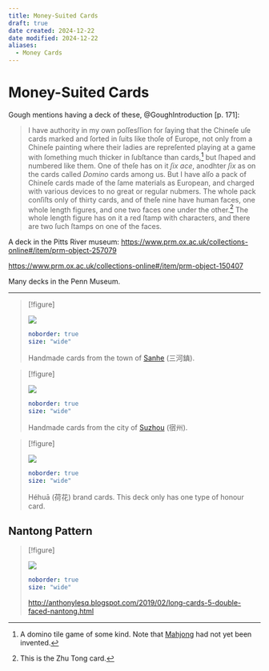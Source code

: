 ```yaml
---
title: Money-Suited Cards
draft: true
date created: 2024-12-22
date modified: 2024-12-22
aliases:
  - Money Cards
---
```

# Money-Suited Cards

Gough mentions having a deck of these, @GoughIntroduction [p. 171]:

> I have authority in my own poſſesſſion for ſaying that the Chineſe uſe cards marked and ſorted in ſuits like thoſe of Europe, not only from a Chineſe painting where their ladies are repreſented playing at a game with ſomething much thicker in ſubſtance than cards,[^fn0] but ſhaped and numbered like them. One of theſe has on it *ſix ace*, anodhter *ſix* as on the cards called *Domino* cards among us. But I have alſo a pack of Chineſe cards made of the ſame materials as European, and charged with various devices to no great or regular nubmers. The whole pack conſiſts only of thirty cards, and of theſe nine have human faces, one whole length figures, and one two faces one under the other.[^fn1] The whole length figure has on it a red ſtamp with characters, and there are two ſuch ſtamps on one of the faces.

[^fn0]: A domino tile game of some kind. Note that [Mahjong](games/mahjong/mahjong.md) had not yet been invented.

[^fn1]: This is the Zhu Tong card.


A deck in the Pitts River museum: https://www.prm.ox.ac.uk/collections-online#/item/prm-object-257079

https://www.prm.ox.ac.uk/collections-online#/item/prm-object-150407



Many decks in the Penn Museum.

---

> [!figure]
>
> ![](sanhe_cards.jpg)
>
> ```yaml
> noborder: true
> size: "wide"
> ```
>
> Handmade cards from the town of [Sanhe](https://en.wikipedia.org/wiki/Sanhe,_Feixi_County) (<span lang="zh-Hant">三河鎮</span>).

> [!figure]
>
> ![](suzhou_cards.jpg)
>
> ```yaml
> noborder: true
> size: "wide"
> ```
>
> Handmade cards from the city of [Suzhou](https://en.wikipedia.org/wiki/Suzhou,_Anhui) (<span lang="zh-Hant">宿州</span>).


> [!figure]
>
> ![](hehua_cards.jpg)
>
> ```yaml
> noborder: true
> size: "wide"
> ```
>
> <span lang="cmn-Latn-pinyin" class="noun">Héhuā</span> (<span lang="zh">荷花</span>) brand cards. This deck only has one type of honour card.

## Nantong Pattern

> [!figure]
>
> ![](nantong_double_ended.jpg)
>
> ```yaml
> noborder: true
> size: "wide"
> ```
>
> http://anthonylesq.blogspot.com/2019/02/long-cards-5-double-faced-nantong.html 
